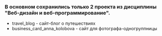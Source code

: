 ### В основном сохранились только 2 проекта из дисциплины "Веб-дизайн и веб-программирование".

 - travel_blog - сайт-блог о путешествиях
 - business_card_anna_kolobova - сайт для фотографа-одногруппницы 
